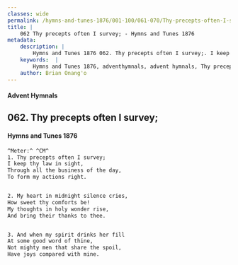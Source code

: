 ```yaml
---
classes: wide
permalink: /hymns-and-tunes-1876/001-100/061-070/Thy-precepts-often-I-survey;/
title: |
    062 Thy precepts often I survey; - Hymns and Tunes 1876
metadata:
    description: |
        Hymns and Tunes 1876 062. Thy precepts often I survey;. I keep thy law in sight, Through all the business of the day, To form my actions right. 
    keywords:  |
        Hymns and Tunes 1876, adventhymnals, advent hymnals, Thy precepts often I survey;, I keep thy law in sight,, 
    author: Brian Onang'o
---
```


#### Advent Hymnals
## 062. Thy precepts often I survey;
####  Hymns and Tunes 1876

```txt
^Meter:^ ^CM^
1. Thy precepts often I survey;
I keep thy law in sight,
Through all the business of the day,
To form my actions right.


2. My heart in midnight silence cries,
How sweet thy comforts be!
My thoughts in holy wonder rise,
And bring their thanks to thee.


3. And when my spirit drinks her fill
At some good word of thine,
Not mighty men that share the spoil,
Have joys compared with mine.
```